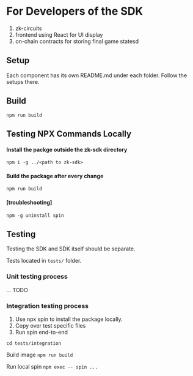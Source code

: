 # For Developers of the SDK

1. zk-circuits
2. frontend using React for UI display
3. on-chain contracts for storing final game statesd

## Setup

Each component has its own README.md under each folder. Follow the setups there.

## Build

`npm run build`

## Testing NPX Commands Locally

#### Install the packge outside the zk-sdk directory

`npm i -g ../<path to zk-sdk>`

#### Build the package after every change

`npm run build`

#### [troubleshooting]

`npm -g uninstall spin`

## Testing

Testing the SDK and SDK itself should be separate.

Tests located in `tests/` folder.

### Unit testing process

... TODO

### Integration testing process

1. Use npx spin to install the package locally.
2. Copy over test specific files
3. Run spin end-to-end

`cd tests/integration`

Build image `npm run build`

Run local spin `npm exec -- spin ...`
